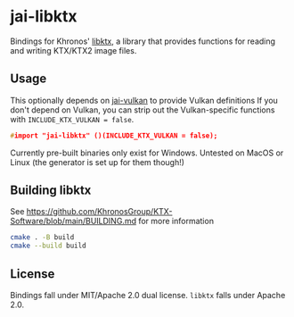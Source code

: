 # jai-libktx

Bindings for Khronos' [libktx](https://github.com/KhronosGroup/KTX-Software), a library that
provides functions for reading and writing KTX/KTX2 image files.

## Usage

This optionally depends on [jai-vulkan](https://gitlab.com/Stowy/jai-vulkan) to provide Vulkan definitions
If you don't depend on Vulkan, you can strip out the Vulkan-specific functions with `INCLUDE_KTX_VULKAN = false`.

```c++
#import "jai-libktx" ()(INCLUDE_KTX_VULKAN = false);
```

Currently pre-built binaries only exist for Windows. Untested on MacOS or Linux (the generator is set up for them though!)

## Building libktx

See https://github.com/KhronosGroup/KTX-Software/blob/main/BUILDING.md for more information

```bash
cmake . -B build
cmake --build build
```

## License

Bindings fall under MIT/Apache 2.0 dual license.
`libktx` falls under Apache 2.0.
